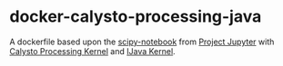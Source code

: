 # docker-calysto-processing-java
A dockerfile based upon the [scipy-notebook](https://github.com/jupyter/docker-stacks/tree/master/scipy-notebook) from [Project Jupyter](https://github.com/jupyter) with [Calysto Processing Kernel](https://github.com/Calysto/calysto_processing) and [IJava Kernel](https://github.com/SpencerPark/IJava).

